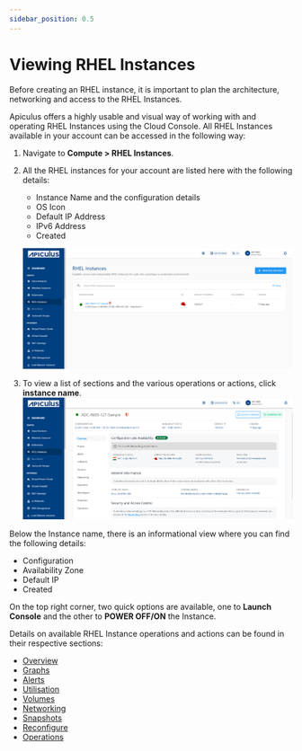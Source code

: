 ```yaml
---
sidebar_position: 0.5
---
```

# Viewing RHEL Instances

Before creating an RHEL instance, it is important to plan the architecture, networking and access to the RHEL Instances.

Apiculus offers a highly usable and visual way of working with and operating RHEL Instances using the Cloud Console. All RHEL Instances available in your account can be accessed in the following way:

1. Navigate to **Compute > RHEL Instances**.
2. All the RHEL instances for your account are listed here with the following details:
	- Instance Name and the configuration details
	- OS Icon
	- Default IP Address
	- IPv6 Address
	- Created
	  
	![RHEL Instances](img/RHEL3.png)
1. To view a list of sections and the various operations or actions, click **instance name**.
	![RHEL Instances](img/RHEL4.png)

Below the Instance name, there is an informational view where you can find the following details:
- Configuration
- Availability Zone
- Default IP
- Created 

On the top right corner, two quick options are available, one to **Launch Console** and the other to **POWER OFF/ON** the Instance.
 
Details on available RHEL Instance operations and actions can be found in their respective sections:

- [Overview](docs/Subscribers/Compute/RHELInstances/Overview.md)
- [Graphs](docs/Subscribers/Compute/RHELInstances/ViewingGraphsandUtilization.md)
- [Alerts](docs/Subscribers/Compute/RHELInstances/ConfiguringAlerts.md)
- [Utilisation](docs/Subscribers/Compute/RHELInstances/ViewingGraphsandUtilization.md)
- [Volumes](docs/Subscribers/Compute/RHELInstances/VolumeManagement.md)
- [Networking](docs/Subscribers/Compute/RHELInstances/NetworkingManagement.md)
- [Snapshots](WorkingwithSnapshots.md)
- [Reconfigure](ReconfiguringRHELInstances.md)
- [Operations](RHELInstanceOperations.md)




